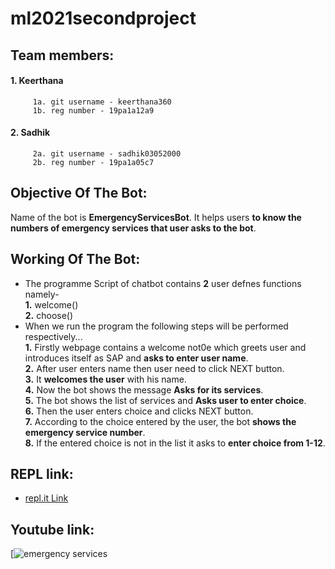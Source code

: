 # ml2021secondproject
## Team members:<br />
  #### 1. Keerthana<br />
         1a. git username - keerthana360
         1b. reg number - 19pa1a12a9
  #### 2. Sadhik<br />
         2a. git username - sadhik03052000
         2b. reg number - 19pa1a05c7
## Objective Of The Bot:<br />
Name of the bot is **EmergencyServicesBot**. It helps users **to know the numbers of emergency services that user asks to the bot**.<br />
## Working Of The Bot:
* The programme Script of chatbot contains **2** user defnes functions namely-<br />
              **1.** welcome()<br />
              **2.** choose()<br />
* When we run the program the following steps will be performed respectively...<br />
           **1.** Firstly webpage contains a welcome not0e which greets user and introduces itself as SAP and **asks to enter user name**.<br />
           **2.** After user enters name then user need to click NEXT button.<br />
           **3.** It **welcomes the user** with his name.<br />
           **4.** Now the bot shows the message **Asks for its services**.<br />
           **5.** The bot shows the list of services and **Asks user to enter choice**.<br />
           **6.** Then the user enters choice and clicks NEXT button.<br />
           **7.** According to the choice entered by the user, the bot **shows the emergency service number**.<br />
           **8.** If the entered choice is not in the list it asks to **enter choice from 1-12**.<br />
## REPL link:
* [repl.it Link](https://repl.it/@sadhik03052000/StableBeneficialBackground#index.html)<br />
## Youtube link:
[![emergency services](https://youtu.be/igAGyewPvrs)
